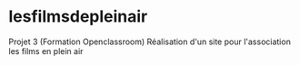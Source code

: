 # lesfilmsdepleinair
Projet 3 (Formation Openclassroom)
Réalisation d'un site pour l'association les films en plein air
